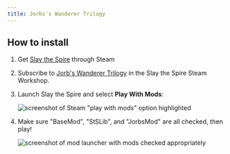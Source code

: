 ```yaml
---
title: Jorbs's Wanderer Trilogy
---
```


## How to install

1. Get [Slay the Spire](https://store.steampowered.com/app/646570/Slay_the_Spire/) through Steam
1. Subscribe to [Jorb's Wanderer Trilogy](https://steamcommunity.com/sharedfiles/filedetails/?id=1997053791) in the Slay the Spire Steam Workshop.
1. Launch Slay the Spire and select **Play With Mods**:

   ![screenshot of Steam "play with mods" option highlighted](./assets/steam-play-with-mods.png)
1. Make sure "BaseMod", "StSLib", and "JorbsMod" are all checked, then play!

   ![screenshot of mod launcher with mods checked appropriately](./assets/modthespire-select-and-play.png)